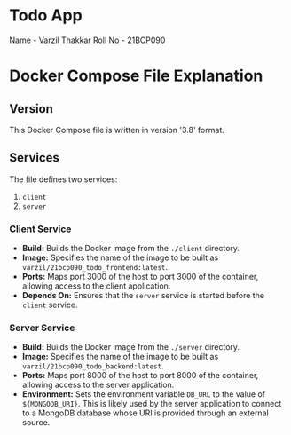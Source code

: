 # Todo App
Name - Varzil Thakkar
Roll No - 21BCP090

# Docker Compose File Explanation

## Version
This Docker Compose file is written in version '3.8' format.

## Services
The file defines two services:
1. `client`
2. `server`

### Client Service
- **Build:** Builds the Docker image from the `./client` directory.
- **Image:** Specifies the name of the image to be built as `varzil/21bcp090_todo_frontend:latest`.
- **Ports:** Maps port 3000 of the host to port 3000 of the container, allowing access to the client application.
- **Depends On:** Ensures that the `server` service is started before the `client` service.

### Server Service
- **Build:** Builds the Docker image from the `./server` directory.
- **Image:** Specifies the name of the image to be built as `varzil/21bcp090_todo_backend:latest`.
- **Ports:** Maps port 8000 of the host to port 8000 of the container, allowing access to the server application.
- **Environment:** Sets the environment variable `DB_URL` to the value of `${MONGODB_URI}`. This is likely used by the server application to connect to a MongoDB database whose URI is provided through an external source.


